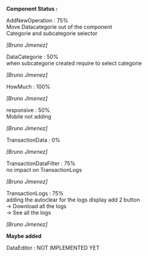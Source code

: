 **Component Status :**

AddNewOperation : 75% 
<br />Move Datacategorie out of the component 
<br />Categorie and subcategorie selector 

*[Bruno Jimenez]*

DataCategorie : 50%
<br />when subcategorie created require to select categorie 

*[Bruno Jimenez]*

HowMuch : 100%

*[Bruno Jimenez]*

responsive : 50% 
<br />Mobile not adding

*[Bruno Jimenez]*

TransactionData : 0%
<br />

*[Bruno Jimenez]*

TransactionDataFilter : 75%
<br />no impact on TransactionLogs

*[Bruno Jimenez]*

TransactionLogs : 75%
<br /> adding the autoclear for the logs display add 2 button <br />-> Download all the logs <br />-> See all the logs

*[Bruno Jimenez]*

**Maybe added**

DataEditor : NOT IMPLEMENTED YET
